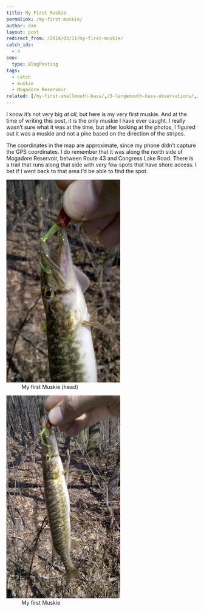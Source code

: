```yaml
---
title: My First Muskie
permalink: /my-first-muskie/
author: dan
layout: post
redirect_from: /2014/03/11/my-first-muskie/
catch_ids:
  - 4
seo:
  type: BlogPosting
tags:
  - catch
  - muskie
  - Mogadore Reservoir
related: [/my-first-smallmouth-bass/,/3-largemouth-bass-observations/,/my-first-aep-adventure/,]
---
```

I know it&#8217;s not very big _at all_, but here is my very first muskie. And at the time of writing this post, it is the only muskie I have ever caught. I really wasn&#8217;t sure what it was at the time, but after looking at the photos, I figured out it was a muskie and not a pike based on the direction of the stripes.

The coordinates in the map are approximate, since my phone didn&#8217;t capture the GPS coordinates. I do remember that it was along the north side of Mogadore Reservoir, between Route 43 and Congress Lake Road. There is a trail that runs along that side with very few spots that have shore access. I bet if I went back to that area I&#8217;d be able to find the spot.

<div id='gallery-7' class='gallery galleryid-189 gallery-columns-2 gallery-size-responsive-300'>
  <dl class='gallery-item'>
    <dt class='gallery-icon portrait'>
      <a href="/images/the-head-of-my-first-muskie-1456x2592.jpg"><img width="300" height="534" src="/images/the-head-of-my-first-muskie-300x534.jpg" class="attachment-responsive-300" alt="The head of my first Muskie" /></a>
    </dt>
    <dd class='wp-caption-text gallery-caption'>
      My first Muskie (head)
    </dd>
  </dl>
  <dl class='gallery-item'>
    <dt class='gallery-icon portrait'>
      <a href="/images/my-first-muskie-1456x2592.jpg"><img width="300" height="534" src="/images/my-first-muskie-300x534.jpg" class="attachment-responsive-300" alt="My first Muskie" /></a>
    </dt>
    <dd class='wp-caption-text gallery-caption'>
      My first Muskie
    </dd>
  </dl>
  <br style="clear: both" />
</div>

